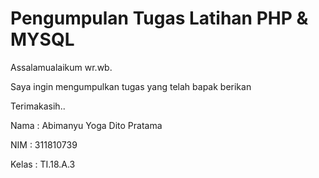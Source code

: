 # Pengumpulan Tugas Latihan PHP & MYSQL

Assalamualaikum wr.wb.

Saya ingin mengumpulkan tugas yang telah bapak berikan

Terimakasih..

Nama : Abimanyu Yoga Dito Pratama

NIM : 311810739

Kelas : TI.18.A.3
